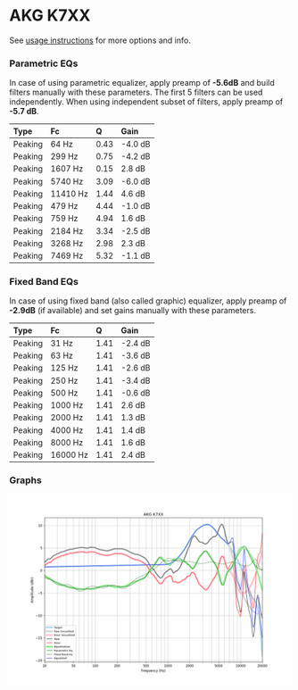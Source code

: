 # AKG K7XX
See [usage instructions](https://github.com/jaakkopasanen/AutoEq#usage) for more options and info.

### Parametric EQs
In case of using parametric equalizer, apply preamp of **-5.6dB** and build filters manually
with these parameters. The first 5 filters can be used independently.
When using independent subset of filters, apply preamp of **-5.7 dB**.

| Type    | Fc       |    Q | Gain    |
|:--------|:---------|:-----|:--------|
| Peaking | 64 Hz    | 0.43 | -4.0 dB |
| Peaking | 299 Hz   | 0.75 | -4.2 dB |
| Peaking | 1607 Hz  | 0.15 | 2.8 dB  |
| Peaking | 5740 Hz  | 3.09 | -6.0 dB |
| Peaking | 11410 Hz | 1.44 | 4.6 dB  |
| Peaking | 479 Hz   | 4.44 | -1.0 dB |
| Peaking | 759 Hz   | 4.94 | 1.6 dB  |
| Peaking | 2184 Hz  | 3.34 | -2.5 dB |
| Peaking | 3268 Hz  | 2.98 | 2.3 dB  |
| Peaking | 7469 Hz  | 5.32 | -1.1 dB |

### Fixed Band EQs
In case of using fixed band (also called graphic) equalizer, apply preamp of **-2.9dB**
(if available) and set gains manually with these parameters.

| Type    | Fc       |    Q | Gain    |
|:--------|:---------|:-----|:--------|
| Peaking | 31 Hz    | 1.41 | -2.4 dB |
| Peaking | 63 Hz    | 1.41 | -3.6 dB |
| Peaking | 125 Hz   | 1.41 | -2.6 dB |
| Peaking | 250 Hz   | 1.41 | -3.4 dB |
| Peaking | 500 Hz   | 1.41 | -0.6 dB |
| Peaking | 1000 Hz  | 1.41 | 2.6 dB  |
| Peaking | 2000 Hz  | 1.41 | 1.3 dB  |
| Peaking | 4000 Hz  | 1.41 | 1.4 dB  |
| Peaking | 8000 Hz  | 1.41 | 1.6 dB  |
| Peaking | 16000 Hz | 1.41 | 2.4 dB  |

### Graphs
![](./AKG%20K7XX.png)